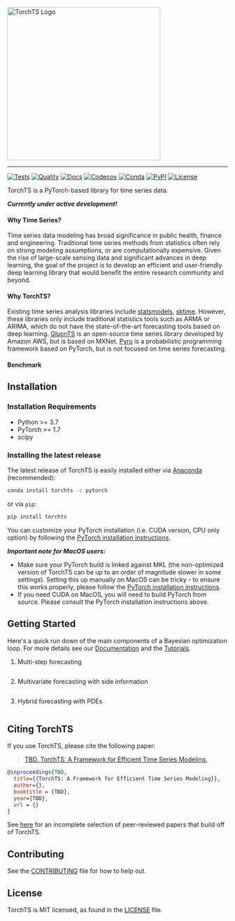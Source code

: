 <a href="https://rose-stl-lab.github.io/torchTS/">
  <img width="350" src="./docs/source/_static/images/torchTS_logo.png" alt="TorchTS Logo" />
</a>

---

[![Tests](https://github.com/Rose-STL-Lab/torchTS/workflows/Tests/badge.svg)](https://github.com/Rose-STL-Lab/torchTS/actions?query=workflow%3ATests)
[![Quality](https://github.com/Rose-STL-Lab/torchTS/workflows/Quality/badge.svg)](https://github.com/Rose-STL-Lab/torchTS/actions?query=workflow%3AQuality)
[![Docs](https://github.com/Rose-STL-Lab/torchTS/workflows/Docs/badge.svg)](https://github.com/Rose-STL-Lab/torchTS/actions?query=workflow%3ADocs)
[![Codecov](https://img.shields.io/codecov/c/github/Rose-STL-Lab/torchTS?label=Coverage&logo=codecov)](https://app.codecov.io/gh/Rose-STL-Lab/torchTS)
[![Conda](https://img.shields.io/conda/v/pytorch/torchts?label=Conda&logo=anaconda)](https://anaconda.org/pytorch/torchts)
[![PyPI](https://img.shields.io/pypi/v/torchts?label=PyPI&logo=python)](https://pypi.org/project/torchts)
[![License](https://img.shields.io/github/license/Rose-STL-Lab/torchTS?label=License)](LICENSE)

TorchTS is a PyTorch-based library for time series data.

***Currently under active development!***

#### Why Time Series?

Time series data modeling has broad significance in public health, finance and engineering. Traditional time series methods from statistics often rely on strong modeling assumptions, or are computationally expensive.  Given the rise of large-scale sensing data and significant advances in deep learning, the goal of the project is to develop an efficient and user-friendly deep learning library that would benefit the entire research community and beyond.

#### Why TorchTS?

Existing time series analysis libraries include [statsmodels](https://www.statsmodels.org/stable/index.html),  [sktime](https://github.com/alan-turing-institute/sktime). However, these libraries only include traditional statistics tools such as ARMA or ARIMA, which do not have the state-of-the-art forecasting tools based on deep learning. [GluonTS](https://ts.gluon.ai/) is an open-source time series library developed by Amazon AWS, but is based on MXNet. [Pyro](https://pyro.ai/) is a probabilistic programming framework based on PyTorch, but is not focused on time series forecasting.

#### Benchmark

## Installation

### Installation Requirements

- Python >= 3.7
- PyTorch >= 1.7
- scipy

### Installing the latest release

The latest release of TorchTS is easily installed either via
[Anaconda](https://www.anaconda.com/distribution/#download-section) (recommended):

```bash
conda install torchts -c pytorch
```

or via `pip`:

```bash
pip install torchts
```

You can customize your PyTorch installation (i.e. CUDA version, CPU only option)
by following the [PyTorch installation instructions](https://pytorch.org/get-started/locally/).

***Important note for MacOS users:***

- Make sure your PyTorch build is linked against MKL (the non-optimized version
  of TorchTS can be up to an order of magnitude slower in some settings).
  Setting this up manually on MacOS can be tricky - to ensure this works properly,
  please follow the [PyTorch installation instructions](https://pytorch.org/get-started/locally/).
- If you need CUDA on MacOS, you will need to build PyTorch from source. Please
  consult the PyTorch installation instructions above.

## Getting Started

Here's a quick run down of the main components of a Bayesian optimization loop.
For more details see our [Documentation](https://rose-stl-lab.github.io/torchTS/) and the
[Tutorials](https://torchts.ai/tutorials).

1. Multi-step forecasting

  ```python

  ```

2. Multivariate forecasting with side information

  ```python

  ```

3. Hybrid forecasting with PDEs

  ```python

  ```

## Citing TorchTS

If you use TorchTS, please cite the following paper:
> [TBD. TorchTS: A Framework for Efficient Time Series Modeling.](TBD)

```bibtex
@inproceedings{TBD,
  title={{TorchTS: A Framework for Efficient Time Series Modeling}},
  author={},
  booktitle = {TBD},
  year={TBD},
  url = {}
}
```

See [here](https://torchts.ai/docs/papers) for an incomplete selection of peer-reviewed papers that build off of TorchTS.

## Contributing

See the [CONTRIBUTING](CONTRIBUTING.md) file for how to help out.

## License

TorchTS is MIT licensed, as found in the [LICENSE](LICENSE) file.
